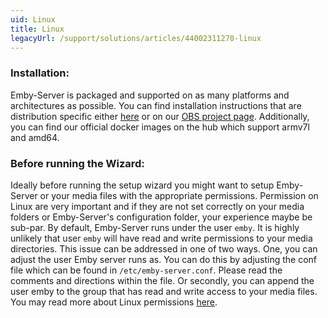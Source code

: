 ```yaml
---
uid: Linux
title: Linux
legacyUrl: /support/solutions/articles/44002311270-linux
---
```


### Installation:

Emby-Server is packaged and supported on as many platforms and architectures as possible. You can find installation instructions that are distribution specific either [here](./Installation) or on our [OBS project page](https://software.opensuse.org/download.html?project=home%3Aemby&package=emby-server). Additionally, you can find our official docker images on the hub which support armv7l and amd64.

### Before running the Wizard:

Ideally before running the setup wizard you might want to setup Emby-Server or your media files with the appropriate permissions. Permission on Linux are very important and if they are not set correctly on your media folders or Emby-Server's configuration folder, your experience maybe be sub-par. By default, Emby-Server runs under the user `emby`. It is highly unlikely that user `emby` will have read and write permissions to your media directories. This  issue can be addressed in one of two ways. One, you can adjust the user Emby server runs as. You can do this by adjusting the conf file which can be found in `/etc/emby-server.conf`. Please read the comments and directions within the file. Or secondly, you can append the user emby to the group that has read and write access to your media files. You may read more about Linux permissions [here](https://www.digitalocean.com/community/tutorials/an-introduction-to-linux-permissions).
